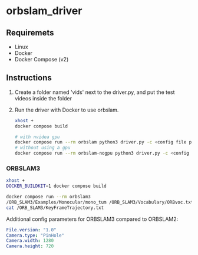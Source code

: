 # orbslam_driver

## Requiremets

- Linux
- Docker
- Docker Compose (v2)

## Instructions

1. Create a folder named 'vids' next to the driver.py, and put the test videos inside the folder
2. Run the driver with Docker to use orbslam.

    ```sh
    xhost +
    docker compose build

    # with nvidea gpu
    docker compose run --rm orbslam python3 driver.py -c <config file path inside orbslam_driver directory>
    # without using a gpu
    docker compose run --rm orbslam-nogpu python3 driver.py -c <config file path inside orbslam_driver directory>
    ```

### ORBSLAM3

```sh
xhost +
DOCKER_BUILDKIT=1 docker compose build

docker compose run --rm orbslam3
/ORB_SLAM3/Examples/Monocular/mono_tum /ORB_SLAM3/Vocabulary/ORBvoc.txt /data/${config_name}.yaml /data/extracted/${video_name}/
cat /ORB_SLAM3/KeyFrameTrajectory.txt
```

Additional config parameters for ORBSLAM3 compared to ORBSLAM2:

```yaml
File.version: "1.0"
Camera.type: "PinHole"
Camera.width: 1280
Camera.height: 720
```
